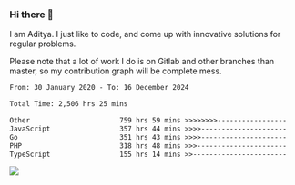### Hi there 👋

I am Aditya. I just like to code, and come up with innovative solutions for regular problems.

Please note that a lot of work I do is on Gitlab and other branches than master, so my contribution graph will be complete mess.

<!--START_SECTION:waka-->

```txt
From: 30 January 2020 - To: 16 December 2024

Total Time: 2,506 hrs 25 mins

Other                      759 hrs 59 mins >>>>>>>>-----------------   30.32 %
JavaScript                 357 hrs 44 mins >>>>---------------------   14.27 %
Go                         351 hrs 43 mins >>>>---------------------   14.03 %
PHP                        318 hrs 48 mins >>>----------------------   12.72 %
TypeScript                 155 hrs 14 mins >>-----------------------   06.19 %
```

<!--END_SECTION:waka-->

![](https://komarev.com/ghpvc/?username=BrainBuzzer)
